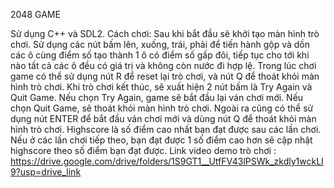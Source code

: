2048 GAME

Sử dụng C++ và SDL2. 
Cách chơi: Sau khi bắt đầu sẽ khởi tạo màn hình trò chơi. Sử dụng các nút bấm lên, xuống, trái, phải để tiến hành gộp và dồn các ô cùng điểm số tạo thành 1 ô có điểm số gấp đôi, tiếp tục cho tới khi nào tất cả các ô đều có giá trị và không còn nước đi hợp lệ. Trong lúc chơi game có thể sử dụng nút R để reset lại trò chơi, và nút Q để thoát khỏi màn hình trò chơi. Khi trò chơi kết thúc, sẽ xuất hiện 2 nút bấm là Try Again và Quit Game. Nếu chọn Try Again, game sẽ bắt đầu lại ván chơi mới. Nếu chọn Quit Game, sẽ thoát khỏi màn hình trò chơi. Ngoài ra cũng có thể sử dụng nút ENTER để bắt đầu ván chơi mới và dùng nút Q để thoát khỏi màn hình trò chơi.
Highscore là số điểm cao nhất bạn đạt được sau các lần chơi. Nếu ở các lần chơi tiếp theo, bạn đạt được 1 số điểm cao hơn sẽ cập nhật highscore theo số điểm bạn đạt được.
Link video demo trò chơi : https://drive.google.com/drive/folders/1S9GT1__UtfFV43lPSWk_zkdly1wckLI9?usp=drive_link
